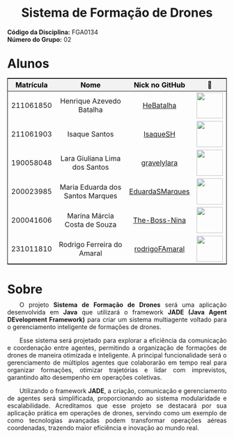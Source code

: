 <!DOCTYPE html>
<html lang="en">
<head>
  <meta charset="UTF-8">
  <meta name="viewport" content="width=device-width, initial-scale=1.0">
  <title>Sistema de Formação de Drones</title>
  <style>
    /* Estilo geral para a tabela */
    .tabela-alunos {
      margin-left: auto;
      margin-right: auto;
      border-collapse: collapse;
      width: 100%; /* Agora a tabela ocupa 100% da largura disponível */
      text-align: center;
      font-size: 16px;
      border: 1px solid black;
      margin-bottom: 40px; /* Espaçamento abaixo da tabela */
    }

    .tabela-alunos th,
    .tabela-alunos td {
      padding: 8px;
      border: 1px solid black;
    }

    .tabela-alunos thead th {
      background-color: #f2f2f2;
      color: #000; /* Cor padrão para modo claro */
    }

    /* Alteração para o modo escuro */
    @media (prefers-color-scheme: dark) {
      .tabela-alunos thead th {
        color: #888; /* Cor cinza para o modo escuro */
      }
    }

    /* Espaçamento adicional para o texto abaixo da tabela */
    .sobre-texto {
      margin-top: 10px; /* Espaçamento reduzido acima do texto */
    }
  </style>
</head>
<body>
  <h1 style="text-align: center; font-weight: bold;">Sistema de Formação de Drones</h1>

  <p><strong>Código da Disciplina:</strong> FGA0134<br>
  <strong>Número do Grupo:</strong> 02</p>

  <h1 style="font-weight: bold; margin-top: 30px; margin-bottom: 10px;">Alunos</h1>

  <div style="text-align: center;">
    <table class="tabela-alunos">
      <thead>
        <tr>
          <th>Matrícula</th>
          <th>Nome</th>
          <th>Nick no GitHub</th>
          <th>📸</th>
        </tr>
      </thead>
      <tbody>
        <tr>
          <td>211061850</td>
          <td>Henrique Azevedo Batalha</td>
          <td><a href="https://github.com/HeBatalha" target="_blank">HeBatalha</a></td>
          <td><img src="https://avatars.githubusercontent.com/u/101186218?v=4" width="60"></td>
        </tr>
        <tr>
          <td>211061903</td>
          <td>Isaque Santos</td>
          <td><a href="https://github.com/IsaqueSH" target="_blank">IsaqueSH</a></td>
          <td><img src="https://avatars.githubusercontent.com/u/101431986?v=4" width="60"></td>
        </tr>
        <tr>
          <td>190058048</td>
          <td>Lara Giuliana Lima dos Santos</td>
          <td><a href="https://github.com/gravelylara" target="_blank">gravelylara</a></td>
          <td><img src="https://avatars.githubusercontent.com/u/118694498?v=4" width="60"></td>
        </tr>
        <tr>
          <td>200023985</td>
          <td>Maria Eduarda dos Santos Marques</td>
          <td><a href="https://github.com/EduardaSMarques" target="_blank">EduardaSMarques</a></td>
          <td><img src="https://avatars.githubusercontent.com/u/79334692?v=4" width="60"></td>
        </tr>
        <tr>
          <td>200041606</td>
          <td>Marina Márcia Costa de Souza</td>
          <td><a href="https://github.com/The-Boss-Nina" target="_blank">The-Boss-Nina</a></td>
          <td><img src="https://avatars.githubusercontent.com/u/58699832?v=4" width="60"></td>
        </tr>
        <tr>
          <td>231011810</td>
          <td>Rodrigo Ferreira do Amaral</td>
          <td><a href="https://github.com/rodrigoFAmaral" target="_blank">rodrigoFAmaral</a></td>
          <td><img src="https://avatars.githubusercontent.com/u/28201919?v=4" width="60"></td>
        </tr>
      </tbody>
    </table>
  </div>

  <h1 style="font-weight: bold; margin-top: 30px; margin-bottom: 5px;">Sobre</h1>
  <p align="justify" class="sobre-texto">
    &emsp;&emsp;O projeto <strong>Sistema de Formação de Drones</strong> será uma aplicação desenvolvida em <strong>Java</strong> que utilizará o framework <strong>JADE (Java Agent DEvelopment Framework)</strong> para criar um sistema multiagente voltado para o gerenciamento inteligente de formações de drones.
  </p>
  <p align="justify">
    &emsp;&emsp;Esse sistema será projetado para explorar a eficiência da comunicação e coordenação entre agentes, permitindo a organização de formações de drones de maneira otimizada e inteligente. A principal funcionalidade será o gerenciamento de múltiplos agentes que colaborarão em tempo real para organizar formações, otimizar trajetórias e lidar com imprevistos, garantindo alto desempenho em operações coletivas.
  </p>
  <p align="justify">
    &emsp;&emsp;Utilizando o framework <strong>JADE</strong>, a criação, comunicação e gerenciamento de agentes será simplificada, proporcionando ao sistema modularidade e escalabilidade. Acreditamos que esse projeto se destacará por sua aplicação prática em operações de drones, servindo como um exemplo de como tecnologias avançadas podem transformar operações aéreas coordenadas, trazendo maior eficiência e inovação ao mundo real.
  </p>
</body>
</html>
